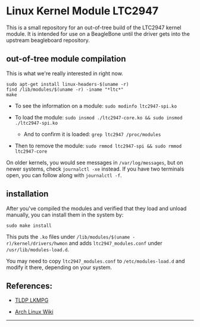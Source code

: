 Linux Kernel Module LTC2947
===========================

This is a small repository for an out-of-tree build of the LTC2947 kernel
module. It is intended for use on a BeagleBone until the driver gets into
the upstream beagleboard repository.

out-of-tree module compilation
------------------------------

This is what we're really interested in right now.

```shell
sudo apt-get install linux-headers-$(uname -r)
find /lib/modules/$(uname -r) -iname "*ltc*"
make
```

- To see the information on a module: `sudo modinfo ltc2947-spi.ko`

- To load the module: `sudo insmod ./ltc2947-core.ko && sudo insmod ./ltc2947-spi.ko`

  * And to confirm it is loaded: `grep ltc2947 /proc/modules`

- Then to remove the module: `sudo rmmod ltc2947-spi && sudo rmmod ltc2947-core`

On older kernels, you would see messages in `/var/log/messages`, but on newer
systems, check `journalctl -xe` instead. If you have two terminals open, you
can follow along with `journalctl -f`.

installation
------------

After you've compiled the modules and verified that they load and unload
manually, you can install them in the system by:

```shell
sudo make install
```

This puts the `.ko` files under `/lib/modules/$(uname -r)/kernel/drivers/hwmon`
and adds `ltc2947_modules.conf` under `/usr/lib/modules-load.d`.

You may need to copy `ltc2947_modules.conf` to `/etc/modules-load.d` and modify
it there, depending on your system.

References:
-----------

- [TLDP LKMPG]

- [Arch Linux Wiki][ALW compile kernel module]

_____________
[TLDP LKMPG]: http://tldp.org/LDP/lkmpg/2.6/html/index.html
[ALW compile kernel module]: https://wiki.archlinux.org/index.php/Compile_kernel_module
[ltc2947 kernel drivers]: https://www.kernel.org/doc/html/latest/hwmon/ltc2947.html
[ltc2947 SPI source]: https://github.com/torvalds/linux/blob/master/drivers/hwmon/ltc2947-spi.c
